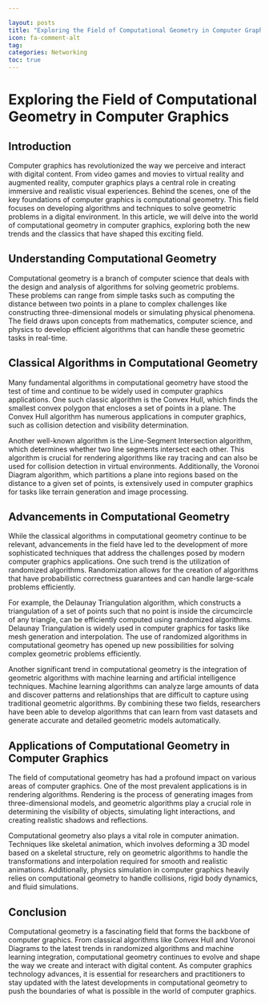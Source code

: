 ```yaml
---

layout: posts
title: "Exploring the Field of Computational Geometry in Computer Graphics"
icon: fa-comment-alt
tag:      
categories: Networking
toc: true
---
```




# Exploring the Field of Computational Geometry in Computer Graphics

## Introduction

Computer graphics has revolutionized the way we perceive and interact with digital content. From video games and movies to virtual reality and augmented reality, computer graphics plays a central role in creating immersive and realistic visual experiences. Behind the scenes, one of the key foundations of computer graphics is computational geometry. This field focuses on developing algorithms and techniques to solve geometric problems in a digital environment. In this article, we will delve into the world of computational geometry in computer graphics, exploring both the new trends and the classics that have shaped this exciting field.

## Understanding Computational Geometry

Computational geometry is a branch of computer science that deals with the design and analysis of algorithms for solving geometric problems. These problems can range from simple tasks such as computing the distance between two points in a plane to complex challenges like constructing three-dimensional models or simulating physical phenomena. The field draws upon concepts from mathematics, computer science, and physics to develop efficient algorithms that can handle these geometric tasks in real-time.

## Classical Algorithms in Computational Geometry

Many fundamental algorithms in computational geometry have stood the test of time and continue to be widely used in computer graphics applications. One such classic algorithm is the Convex Hull, which finds the smallest convex polygon that encloses a set of points in a plane. The Convex Hull algorithm has numerous applications in computer graphics, such as collision detection and visibility determination.

Another well-known algorithm is the Line-Segment Intersection algorithm, which determines whether two line segments intersect each other. This algorithm is crucial for rendering algorithms like ray tracing and can also be used for collision detection in virtual environments. Additionally, the Voronoi Diagram algorithm, which partitions a plane into regions based on the distance to a given set of points, is extensively used in computer graphics for tasks like terrain generation and image processing.

## Advancements in Computational Geometry

While the classical algorithms in computational geometry continue to be relevant, advancements in the field have led to the development of more sophisticated techniques that address the challenges posed by modern computer graphics applications. One such trend is the utilization of randomized algorithms. Randomization allows for the creation of algorithms that have probabilistic correctness guarantees and can handle large-scale problems efficiently.

For example, the Delaunay Triangulation algorithm, which constructs a triangulation of a set of points such that no point is inside the circumcircle of any triangle, can be efficiently computed using randomized algorithms. Delaunay Triangulation is widely used in computer graphics for tasks like mesh generation and interpolation. The use of randomized algorithms in computational geometry has opened up new possibilities for solving complex geometric problems efficiently.

Another significant trend in computational geometry is the integration of geometric algorithms with machine learning and artificial intelligence techniques. Machine learning algorithms can analyze large amounts of data and discover patterns and relationships that are difficult to capture using traditional geometric algorithms. By combining these two fields, researchers have been able to develop algorithms that can learn from vast datasets and generate accurate and detailed geometric models automatically.

## Applications of Computational Geometry in Computer Graphics

The field of computational geometry has had a profound impact on various areas of computer graphics. One of the most prevalent applications is in rendering algorithms. Rendering is the process of generating images from three-dimensional models, and geometric algorithms play a crucial role in determining the visibility of objects, simulating light interactions, and creating realistic shadows and reflections.

Computational geometry also plays a vital role in computer animation. Techniques like skeletal animation, which involves deforming a 3D model based on a skeletal structure, rely on geometric algorithms to handle the transformations and interpolation required for smooth and realistic animations. Additionally, physics simulation in computer graphics heavily relies on computational geometry to handle collisions, rigid body dynamics, and fluid simulations.

## Conclusion

Computational geometry is a fascinating field that forms the backbone of computer graphics. From classical algorithms like Convex Hull and Voronoi Diagrams to the latest trends in randomized algorithms and machine learning integration, computational geometry continues to evolve and shape the way we create and interact with digital content. As computer graphics technology advances, it is essential for researchers and practitioners to stay updated with the latest developments in computational geometry to push the boundaries of what is possible in the world of computer graphics.